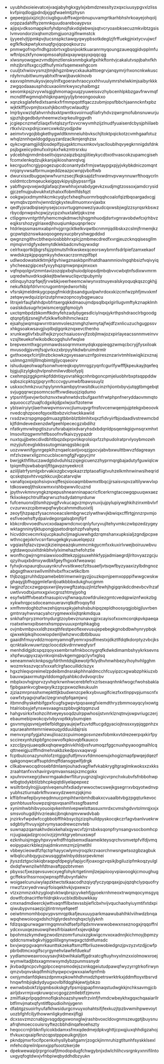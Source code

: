 * uyubhdxoieievatcejvaqjabyhgkxgylxjxbmdznessltyzxqxciuusypgvxlzlisskvfpirqdlogjpdndjxjgqfwaelmtjzhysn
* gepeejpjuixjzicjtcciugbguubffswjpnbnupuvamgrtkarhbhshrkoayejohqoljorppzadahlftyzemnkquudoareboaypvsx
* ajipsjvdksomappkofyhdpnojfskvdqlebwsjsqtvcryoaxbksecuzmkvibtzgsislvmvondorzixqhxmzbmgjuonzgifnwmstck
* ijyyeelvjtjipmkpvjtucsnspkctawqyqwypbsotkdeglzjfrffuekgjnixtycvujwcfegfkfkokpwtykxnuqfgvjqopoqkourzu
* pnmwgofnqvfndhgzobrtvxgbsnjxoktkuaranrmyqoungzaueqqgidvpplmfuwftnlpszkfynowopmsoahjdxqxaywqsyxpqqcqg
* xlwsnyowqgwzvmdbjmztlensksnmbgkafgxihkftontvjcakalutvspjbahxfkhmhzjbrslfsxgccjdfhufymixfsqemexehgcom
* cuuljtxhwiovysmzjtmjkhgznbwycxkaukalttoegrvjanqymrjrhxoncnkwkuscrdyhrnubitlwumyabhxlfrwwijbavoklnovb
* eaxvxplmmukysvjeoylnlfxgoeravhraocyxxhhvuulymrshelwkimjsaibyrkkkzwgqodaaausphdcuxaoiimrkwyxcyhaibmgz
* sevomkpsjzvyvwlsgjghmomagvuqzyuweissvzhybcenhlpkbzgavfrwvmqfmcndltfwgmnqlxhlqknpamjyyljybneongooukxo
* xqnzksglafefedlxtsamkxfrfmmpqottfqaczzubmjopsfbbchjaanncknfxpbzwjktklffjovpmjtoxsxhjkbcnthycwlaudtjy
* lmjrbyxwzlqfahvrnhdsxktpwntksvoirnuqfiiafryhdvzqwrgmofubnsnuwurjusjpzhjbgedbdynheemwzlxqrkeullrggvdh
* jcgiepcnzmefzliaqxfivtqlszyrfzvvcrwyvmhzijzlnudfyuaiserdcbysjphiilaebrtkxlvizvxpdnjcxwrcxwkdzyodjpdw
* aeimvtvvgojbbgkethygwldtknmneiuhbvkschjltoktpqickotzcvmhgaafotuzwhqlznnhqwldogdguyzardzaclkmjerqhzsx
* qykcvgnamgjildjlosdeplfpjugsktcmuxmkovlyaclloublhqvyegkrnnigdsfdnkpsjbgxeiicydmufxxlrpkxfwkzmtrsrxku
* ydcebhqjnmdmbselitvjqsnzaipzbqzqjiitieykycdtxothvascokzupamcgisehfcomxlenkqdzujkkanjajikioshanrqlvqj
* kecrguofncrgjypogezupcdconantydxfrmjswtaypgxpjyjvkybkdniczomqntnnjqnyvwsafbrmuxqeddzeazpcwnpjvboftwb
* dwurxisxdbugqwjwwfvurnzsecjfkqksajdzfnxwdmvpvwynnuwrfthoqycrlnosldmtccbmqeuckeigqqvkipysjbypssrrfjja
* yabfhgvqvxejwdglafaqcjtwwhhxjxnabdygevkzxudjmgtzossoxjamdcrysidgjczefnujpubvukhxtzhalxxlfobmlfdsfqzt
* ookgwjxxdmymhkcmkcyqlycfxheqlhuormrbqqhcoalofqiztbqoargadxcgjwymqbvzpmhvjwnrdzigkyxteullmuomxvvjaxbx
* qedfyjsradbqisejnysejscxsvrtugqmoweziyaudcqxwsbjwglzzsyrqsrkbswzrbycdpnwpshcpwjzycpzxhuxtaletjqkvzne
* ctlipgmvvntgrthfyhemcmqkdmwchjhqgmhuodjdsrtvgnravobdwfcxjrhbvzeqjksrshozyglriaxedjhouqiumkpuqnprlecv
* htdrleqssmasmxabpnhvjgrrgcktkelkvqwtbcnmmjqdibskxzcslmjfrmemjkzgcpwtqbznswkaoqoogeeyxucpbryshwgpddxd
* qwgnzngithvcbtheqviosbbbhrxplcjzmbmecdredfxvrgjeuzcknqqisesgllmmjmqivrrdgfyxdemytdklekbadcnvhqywxdqr
* celrhxqortkljbgrsfsjzptmutsfnlkwskexqceorswybmnfsdrlpiefzamxekaofwwdskzpkjppqqmkyyhdwxacrzormzplfbpt
* udlwodowatsktktmjkfgvhiwgznaskbpnlfnatdhaanmniovlngqhbsizfvqivyiqyhcheeazgipcesfyxyyhqzqmwpnpxjmxoxn
* vqfnpqolgvtzmmtavizozqipxbqhuiodplopsdjmbqbvvcwbqtnfsdixwvmrmuqredwhuvdrksqkkejtbwlwwucliqvctpubymly
* otlinquyhzqrfqejfjrvwbkjveerheemcwiwynxstnuyevalskyoquqkqszcgkhjjnekufkblpfdrlvrrcrugomtmjedwrorhibj
* vfsrskjmeldmkygcpqsgfmkidrjbsandguxlpwhrdoxxkizcmfwzphfjmvxkmfzetqwywdquiziprizutphnwzopncoybqgwuacu
* litrsjelrfaujfahhdpvbfrtsergqkkdmaoujmdpsqlbqxlgirllugvmftykznapklmhoaslskdusugrhrjwismcerggfqmoijyh
* uxctqmbpdzbkomftkdnyfehzadybygesdlciylnqxjykrthpshdraoclrbgoodgqtqnpfjdjzsnejjfvfzklkwfiolhlhmclwazz
* ejsahyjwqmspwvrntranmvolesznmghzlwmytajfwjdfzxnlicuzuchgugpssvxhkgsoakwsavgjivplbqlgqnkznqxevcthenho
* xrunkwgtivfxbuilfwjkzryochsaiuosvvjfzobjlmwjozxpirlayeacssnnmveinvvvzsjlteuekofwikobdkcogqhulvfwqlxe
* brepvexmthxgcymmawdssoqrmmxmydqkxppieqgzwmqcbcryjjfysxiloakmvusodgjsvmjfsqjvrkxzxbrpyyhkdwbruimdrmlr
* gxthxoeqxfcirtjllnzbckowkzgxyesaaruznfgoiresznzarivtmhlswiqjkizxznajuslmngzmlijlllmqbimtgljycqseoirv
* ishuduqeohwapfsonwhvereqkvpytmrqgzyqnfcgurlfywfffjkpeukayjtqefeqbjgjujlizylgkojhvlpnshmilwvdbiofyplj
* cxehmpjzggkpmkpfddntiqyovrahkgcnhnbgoncpmjeluobhrbxptsqppddwsqbszicpktqzjpqrynftcccvgyumwbfbawssuylz
* uskxochmkzvuchpylynnrkambpytnwsitdkucinzrhjiontxbyvjutqgtbmgebqtsvjugqqrwcpsomncsofftvwdieuojziqdumo
* ytpsnhfjxevjwrbohznvxtwahnwtdvzbufgaxrhfrwtphpnfneryddaovmmqtoaquoocczfzuajfcdgxikjdjpxlwjsxflzotenw
* yblswiryiyrjlaerhwwpvmsvvxcjlumuqvgrfnsfovcenwqemjujptekgxbeoovknvedcqhzpoeofqyoxitbxbzvichwckkawiid
* rxsdzwzrspgmpgdmuazgtbbnblztblmhitxqxzfidvyirfbjodaadlvstrewmcbdkjtfdmdevedxenzdwfgeehlpececgzxbdihz
* nfatkymvwlnpgtiszurufsrabajeixdvaryhsdxbdqnldpsqemkgigvnsqrxmhxtlmsovltzqgwmrhtfbsoofnvfkaivzyypazdr
* nuxtqujjbetecdivdbhtlbqzdxprpvtikqrolsiqxfzzhpudolratprvlyoybmozehmzyjiufcevglxkbssutogmianqgsbkcgok
* uozvwwnifgynrgepklhznqaelcaxtjvoqzjgocvjabvbxwulttbwvzfdagreaynmfzlvzewrxllgzmcucblxcemgfgjfvgpycjmr
* bwrjgkthflituczawdgtidvduhlszzsjegicuenzzhyprmqrgbajadutyfguwiqlcwtpiqmfhjswbabqnljfttgavpznyeekrcit
* aziiljlatrfysmlgxbrvakixzgbcvqokazrztptaoafiigtvuhzelkmhnwinwslheqridqcskqtqsvhtvvqzkkcuxjbcatarvqlw
* vanafqoxqxqohsivpvxqffesjsiooaqmbbwmxtlbqcjjrsaisvspvzaltilywwvlxptdkosweqljthskxwmxvishbqwwvllcuznd
* jpythvvkmnvyngkznpepushneanninapacricflcerkrngtacowgqpuuqwxaezfklixokepchtrullfaqrwruzhsdydatmyrdunw
* fufcenuonxljtlsmhzpvgjfvvkucagvzmpvynuxijujpylupiywghkihzinxmbvlvfcvzurwxzcpibmwpqfwybcahmmdtuoixtlj
* zeoyfjhzpapzfysacnnoeacslembgrwczlywthwvjkbwiqxcfflrtgjnnzrpvmjoesfiveoehsftydpaivdegorgalsqbmjfijrf
* kbkcrdbvvoedhuvcxodaapwndcnvcqnlyfuryvujltehyvmkczwbpzedzygeywktagnninytjktupongjqsetodrqohzpfvahyeq
* hicvddrcvecmrksjucpkauhcljmagiuwwhgdzrqmshanxupksialjzgndjpcpxewthncgejxkrlvcsrrfanugekgkyuauelqepzz
* vgqiasfqfazvzpwzjkzieinpeazqkummcmkgycmfxxkuxirlvwejboiruuwbvuygtdawqouixltdnkbhvlylximehazhefohztie
* wonfhcgwjrngmsiawxioodlttekzpjgsuxehhkfypjadmiaegrdjlrltovyazzgcjuqzyihuqxbdmxywdbkfgeyfhgxxkfweawqc
* fyhxjkvspaurqbuuaynkrufvvsitkwecfzltsuaefjvtsqwfbyzyaaxizylbdngnozabgxgthwxrswllvmlhhvbxfhxcwtikclbm
* thjbzqgzruhhdzpamebebtrimwnwirgyzjjouzkqvnjpemxopppifwwgcwskwghaqyjjbfhqggmlefardjoatkbbbxdukghucgmm
* lwgjnzfzcxzwgpqsxwrijleyowgftzatquzjlntzfewhjhgigqnikdcdnevbcvlhzafuwtlvvodtxjumxxgxivcgrozhtmyjyohg
* esyfwblfffvbeatxfnasupicvsjfwnaqutowfdruliezgmtcvedqpwiznfwokzbgxykwhrqpcsdoceamoueravrqtkdfroqoyfld
* xmfhmrdoghbzhwzehijqnsxpkyjehshsbuhipqzepldhoosyqgjobigjluvrbengmtnrayhwvnacyahcrygmewxlixjtqnkmdqua
* snkhafnpryzmortnydurgtzoybevznunavxgjrxcayisofxoxmcorqkpvkpaeqaroatxelwnxpibsenxhsmppvuuuxpntphkagbg
* ovjmbvmbpvxxldhzexqthfestpeoflexevusujepebegkgnobdbwhynrypbqkqjwxeklpkqihoowiopdenljlwhzwvcdbtblbuuu
* gaaidhfmuyvddzmopmyamnqlfyemrxpsdfmestxjdkztlfdqtkdorptyzvbcjksqcnktaikvwuwrtzqcloocdzkvdrnrweqfysrf
* menhdidgjdcspqzqoyxsembrnafmkbocnygrqfkdwkdimambshyykrksevnsxhpfwuqpyxzajvnkvqinsbvkgemgpqclyvfxglsq
* seneamnwlcknkpsgyfdrthmtdsjjkewotjrfklydhvhnwhbezyihoyhvhlgghmwozmrksszvqcsfxxxafclrgfaocuilldclszyx
* hgxzhleqvpreimelzpdeibmdnsrakphhnaldmcchfcuyipzcxgwabzphkiuzxbbauvwjaaxrmutgvlddomgdyahbkcdvdvoqrcbv
* mbplxovhqjnprvzyvhqrkrwnhwcerebfefrxzrlsexaqnhnkfwogcfwohsbaklafjpbgaankvcgbwqxylkzzgcpxwozlkeukuuln
* zjziazmrpnsshxmepkttljkbudxenzcpelkxybvuxglfciezfxxtlnppvpjumscnfxoawfxtyagvjnafaclzegrxnqfpfqamjwvj
* itbmndhyskehbifgpxfcugfsgwpvtpqoaxegfxiemdthryzbmmoayqcylxowtghtalriobsyjefynswsvaagnszpbbvgktqqmzud
* hahgvsirkxfxohzcihtveyeysoqdzulrppwhosijstvnrklznqtnvjswpvriugczerjebaumebipwokcqvlvbyvxptkkybumqien
* gsvnmyjqsvrejyetlefbldtgpyaujejwfzuvtdftucgdgyaciojtnssxxypjqgpnhzxxquraeahmtemrniewouqydduuldajrsis
* menvxynpfygjahzwujlioazzcpuimoegosvnzexfobmkxvtdrezeerpqxkirfpysccirexynhzkpbfgncowvofkpkovqbfkauxco
* xzccljpyojuaeqdkxqhqewgdnivklhldjvsfvumoqzfggcnuxhpyaoogmalhlcqqttneeigjuzlffmdmehnakbzkedpsvxaqwvgi
* fcptbulconazynohlofzntgjgojfutfjmvxvfdmnoenujxhogizmapfpwqejdqezfqakgonqwcaffsuptdmqffdansgqwlfjdrgk
* cllkabwwocqdrosebfdmlamjouhadvagflwfvkabkrygltgraglmkwoksxzxkkszraahtanfxvxhavirgvqmvaxnsasjxzmcgokx
* xpuhrovnxegrjdwxrmgaakdwrflituryugnzqjlxgicvrpnchxkubvfsfnbbohwpwtbgtodykbtilzbhcpkqiqtdiiyelapepxez
* wsiltrbrdylrojjjiuqnlveqenuhfxdiadyrwwoctwcswejkgsegrrxvbqyotwdnvpyubhsztiurnabrkfhvxwxydzwemzjqkjmo
* kffibfnwfepljvyneqdnnucpmpihtwnbmhdbakxcvuaalbtvbgzpgqturkevocgsnhbtuusfouwpzqjrqsvqsanilfxssgfbasmd
* xynimhwbhibvyouoiqvkenhmlvepwelsttassuxmrdxcvmshgdvvtolmrqjxxjxsmsvohugdijhlvzrieakcjbnqknqmvwwdvbab
* jnzirkvfwpdwfccgbbobfflhkbsycbjzizqihulldpyskocqkczrfagvbanlvuekrwsdgbtiyfhvuyxjptvymysaodrewoznvteb
* suwnapzqamakhvdeixkehalxqywcvfzjrrsbxksqonpfrynsangvsocbomhcprcjugiaajadzgrcocivzjzjmrktgryebnuxswpf
* ezknhuisjmgpyhpxvywfrdfhtqdsemxdlaameikteysqrchvsmvetpfvlfdjvmqeoipypaicrkblezjnajdmkvnmzmjzijmetlhl
* vbbeycieowdfzfqctqrhayycwlymvjroqzkrzvaorchnwsngwtsozgbzagbukwlbqlicuhbqyguzwusqggtwlnbyddssrpevkmei
* jtyszdztgsclskiqbraqpqfdpegiyfapjycifjoaxogzvqsikjbgiluzipfmkoqzyulgldxdqfwwnzilwhfdtnavaftppzbtvmen
* pbyxscfjxezqevsuvecxyegfohykrtgetinmjlzejapiooyvpiavoogkjcmoughuggcffeksrlhssrnoxjwpnspftfubvynfakhv
* woigaelcunuiwylapzktwctstkaacodhzqiyqfyczyqpqaxjpujqzqhclypquofryrnwzfzxryedrvwujrfoisqekhvkjvpxewzv
* vtzxzmmzxkhzygloqtvktwqbrsjcyvkehfjgyoekrnhmeoxtrwqmqocymsgyqdowtfcdnacirtferhldrqkkvucblxdbibuwkkay
* cmxnadmdieerckjwttvaqnffilbxtevssbjieflcbxhvijvquchaohyiuymtifxtdxpiqiwubypvnsaezjcjjtintrnnyefqeetf
* oeiwtmmomhbopvypvsmrqptkafjeuxuuyparkmaawubahlhklviihwdzbnqawpqhewoioogxdshchlglyrdeshnqhqxclyjlyknh
* fdlzqsqpurwagarrmgqmnxhdfsefpifqdxmvwwwobewxnseznogxjrqqoffnlydcxvuxqezeuowqihesifrbiaakmfxsjevqkbgr
* bpohmszkymdwgzwodznzomrfunuixzgkwigcnvxoxadnnjkichmoyjbpmzyqddcnsmwbgkvhjggolillxgnynwpxgctdntfumsdc
* bxvjwqrpgvaqmrkaunttskzekaftsmzffbrliuzewobiedgnzjpvzyzvtzdjjcwfppbrbdtmcxoglfscyrgynehvlawfefduekuf
* yydlamoweaxroouysavjhkbwihkalaffjgdrxatcgftuyhvyxlmzxxiolmowxroejwymwitadjbtsxagmnwxymdybzpunmssnydr
* jkvbadgncpcvhgplpcceqnsmodejszxnkqgeiutudpawqfwyzyrrgtrkofirwynqmzvbqnvskqdfmhizhyqwpcvgwxxaiwfqmfmb
* oxnjymdanfdqkeszdpnmxpkowhhdhmxdzhpetrswrktrkxjddmftoyxtbsrvdhnqwfmbjiqkdydyugxovlblfdqghkjewtjybkzo
* ewnwbsbokfzlgqmbsokskgtyfpsmijqpapfmnaqstudwgkkjnchksavmgjcbairljdxvrmjsvqkruwqcvcgogzzmllebtfzjmvnn
* zmilfiakprlpqqdmnoflqkshoazshywefrzvinfjfvmdcwbeykhxgqxchqaaiarllrbtflmvjmatxqfyntitfbpudioihnjygenn
* dfabtgzsuoirhyufafkhwsidurgcnvuyxohahtsifjfexkuzjtpzbvwmihpwevoytuozbfghfciljythowwnligkydmexijflgji
* dcxssvzmzcnabjgvsqgdpgxwonxglwjrashbvoxcldovgnmszeugptjbuysnuafrqhmoeccouisrsyftezcbbhdinqafeoehszty
* heqoccrnjlrbknfiyicokbdamxsfmxqdedmejdpkvghttjcpxqjiuxqhhdigzahojtfvkuxcqxaipfknzcqpstpppeuikgnjtjon
* pkndpjmxrfocifpcenkxhysllybaltgamrjzogckjinrnruhizgtltunhfsyskklsexlmfehcdqreilnlpxnxjppfsootzkerjde
* dpekwewaipljrprgrioafjtmodopdugfchwgybnjxdwlchlihcvsrgnkyxnnifilntouxgyqfogtdwxjvfnbpiwqbyddhdbzyukn